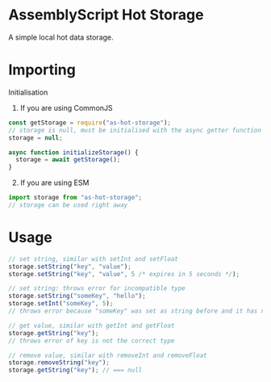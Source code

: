 # AssemblyScript Hot Storage

A simple local hot data storage.

# Importing

Initialisation

1. If you are using CommonJS

```js
const getStorage = require("as-hot-storage");
// storage is null, must be initialised with the async getter function
storage = null;

async function initializeStorage() {
  storage = await getStorage();
}
```

2. If you are using ESM

```js
import storage from "as-hot-storage";
// storage can be used right away
```

# Usage

```js
// set string, similar with setInt and setFloat
storage.setString("key", "value");
storage.setString("key", "value", 5 /* expires in 5 seconds */);

// set string: throws error for incompatible type
storage.setString("someKey", "hello");
storage.setInt("someKey", 5);
// throws error because "someKey" was set as string before and it has not expired

// get value, similar with getInt and getFloat
storage.getString("key");
// throws error of key is not the correct type

// remove value, similar with removeInt and removeFloat
storage.removeString("key");
storage.getString("key"); // === null
```

